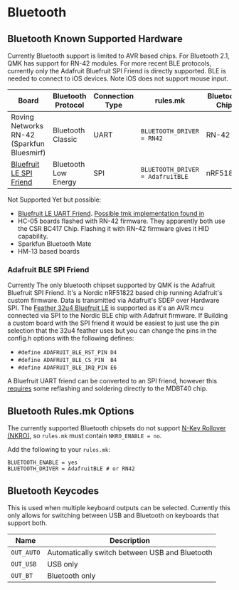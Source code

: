 # Bluetooth

## Bluetooth Known Supported Hardware

Currently Bluetooth support is limited to AVR based chips. For Bluetooth 2.1, QMK has support for RN-42 modules. For more recent BLE protocols, currently only the Adafruit Bluefruit SPI Friend is directly supported. BLE is needed to connect to iOS devices. Note iOS does not support mouse input.

|Board                                                           |Bluetooth Protocol  |Connection Type|rules.mk                        |Bluetooth Chip|
|----------------------------------------------------------------|--------------------|---------------|--------------------------------|--------------|
|Roving Networks RN-42 (Sparkfun Bluesmirf)                      |Bluetooth Classic   |UART           |`BLUETOOTH_DRIVER = RN42`       |RN-42         |
|[Bluefruit LE SPI Friend](https://www.adafruit.com/product/2633)|Bluetooth Low Energy|SPI            |`BLUETOOTH_DRIVER = AdafruitBLE`|nRF51822      |

Not Supported Yet but possible:
* [Bluefruit LE UART Friend](https://www.adafruit.com/product/2479). [Possible tmk implementation found in](https://github.com/tmk/tmk_keyboard/issues/514)
* HC-05 boards flashed with RN-42 firmware. They apparently both use the CSR BC417 Chip. Flashing it with RN-42 firmware gives it HID capability.
* Sparkfun Bluetooth Mate
* HM-13 based boards

### Adafruit BLE SPI Friend
Currently The only bluetooth chipset supported by QMK is the Adafruit Bluefruit SPI Friend. It's a Nordic nRF51822 based chip running Adafruit's custom firmware. Data is transmitted via Adafruit's SDEP over Hardware SPI. The [Feather 32u4 Bluefruit LE](https://www.adafruit.com/product/2829) is supported as it's an AVR mcu connected via SPI to the Nordic BLE chip with Adafruit firmware. If Building a custom board with the SPI friend it would be easiest to just use the pin selection that the 32u4 feather uses but you can change the pins in the config.h options with the following defines:
* `#define ADAFRUIT_BLE_RST_PIN D4`
* `#define ADAFRUIT_BLE_CS_PIN  B4`
* `#define ADAFRUIT_BLE_IRQ_PIN E6`

A Bluefruit UART friend can be converted to an SPI friend, however this [requires](https://github.com/qmk/qmk_firmware/issues/2274) some reflashing and soldering directly to the MDBT40 chip.

<!-- FIXME: Document bluetooth support more completely. -->
## Bluetooth Rules.mk Options

The currently supported Bluetooth chipsets do not support [N-Key Rollover (NKRO)](reference_glossary.md#n-key-rollover-nkro), so `rules.mk` must contain `NKRO_ENABLE = no`.

Add the following to your `rules.mk`:

```make
BLUETOOTH_ENABLE = yes
BLUETOOTH_DRIVER = AdafruitBLE # or RN42
```

## Bluetooth Keycodes

This is used when multiple keyboard outputs can be selected. Currently this only allows for switching between USB and Bluetooth on keyboards that support both.

|Name      |Description                                   |
|----------|----------------------------------------------|
|`OUT_AUTO`|Automatically switch between USB and Bluetooth|
|`OUT_USB` |USB only                                      |
|`OUT_BT`  |Bluetooth only                                |
